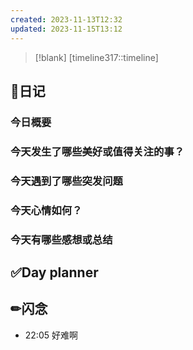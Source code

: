 ```yaml
---
created: 2023-11-13T12:32
updated: 2023-11-15T13:12
---
```

> [!blank] 
> [timeline317::timeline]
## 📓日记
### 今日概要


### 今天发生了哪些美好或值得关注的事？


### 今天遇到了哪些突发问题


### 今天心情如何？


### 今天有哪些感想或总结


## ✅Day planner


## ✏闪念
- 22:05  好难啊